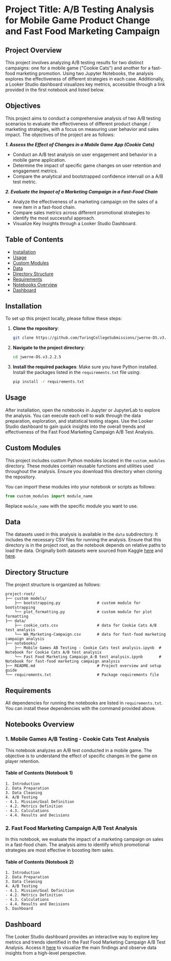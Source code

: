# Project Title: A/B Testing Analysis for Mobile Game Product Change and Fast Food Marketing Campaign

## Project Overview

This project involves analyzing A/B testing results for two distinct campaigns: one for a mobile game ("Cookie Cats") and another for a fast-food marketing promotion. Using two Jupyter Notebooks, the analysis explores the effectiveness of different strategies in each case. Additionally, a Looker Studio dashboard visualizes key metrics, accessible through a link provided in the first notebook and listed below.

## Objectives

This project aims to conduct a comprehensive analysis of two A/B testing scenarios to evaluate the effectiveness of different product change / marketing strategies, with a focus on measuring user behavior and sales impact. The objectives of the project are as follows:

***1. Assess the Effect of Changes in a Mobile Game App (Cookie Cats)***
- Conduct an A/B test analysis on user engagement and behavior in a mobile game application.
- Determine the impact of specific game changes on user retention and engagement metrics.
- Compare the analytical and bootstrapped confidence intervall on a A/B test metric.

***2. Evaluate the Impact of a Marketing Campaign in a Fast-Food Chain***
- Analyze the effectiveness of a marketing campaign on the sales of a new item in a fast-food chain.
- Compare sales metrics across different promotional strategies to identify the most successful approach.
- Visualize Key Insights through a Looker Studio Dashboard.
 
## Table of Contents

- [Installation](#installation)
- [Usage](#usage)
- [Custom Modules](#custom-modules)
- [Data](#data)
- [Directory Structure](#directory-structure)
- [Requirements](#requirements)
- [Notebooks Overview](#notebooks-overview)
- [Dashboard](#dashboard)

## Installation

To set up this project locally, please follow these steps:

1. **Clone the repository**:
   ```bash
   git clone https://github.com/TuringCollegeSubmissions/jwerne-DS.v3.2.2.5.git
   ```
2. **Navigate to the project directory**:
   ```bash
   cd jwerne-DS.v3.2.2.5
   ```
3. **Install the required packages**:
   Make sure you have Python installed. Install the packages listed in the `requirements.txt` file using:
   ```bash
   pip install -r requirements.txt
   ```
## Usage

After installation, open the notebooks in Jupyter or JupyterLab to explore the analysis. You can execute each cell to walk through the data preparation, exploration, and statistical testing stages. Use the Looker Studio dashboard to gain quick insights into the overall trends and effectiveness of the Fast Food Marketing Campaign A/B Test Analysis.

## Custom Modules

This project includes custom Python modules located in the `custom_modules` directory. These modules contain reusable functions and utilities used throughout the analysis. Ensure you download this directory when cloning the repository.

You can import these modules into your notebook or scripts as follows:

```python
from custom_modules import module_name
```

Replace `module_name` with the specific module you want to use.

## Data

The datasets used in this analysis is available in the `data` subdirectory. It includes the necessary CSV files for running the analysis. Ensure that this directory is in the project root, as the notebook depends on relative paths to load the data. Originally both datasets were sourced from Kaggle [here](https://www.kaggle.com/datasets/mursideyarkin/mobile-games-ab-testing-cookie-cats) and [here](https://www.kaggle.com/datasets/chebotinaa/fast-food-marketing-campaign-ab-test).
 
## Directory Structure

The project structure is organized as follows:

```
project-root/
├── custom models/
    ├── bootstrapping.py                # custom module for bootstrapping
    └── plot_formatting.py              # custom module for plot formatting
├── data/
    ├── cookie_cats.csv                 # data for Cookie Cats A/B test analysis
    └── WA_Marketing-Campaign.csv       # data for fast-food marketing campaign analysis
├── notebooks/
    ├── Mobile Games AB Testing - Cookie Cats test analysis.ipynb  # Notebook for Cookie Cats A/B test analysis
    └── Fast Food Marketing Campaign_A-B test analysis.ipynb       # Notebook for fast-food marketing campaign analysis
├── README.md                           # Project overview and setup guide
└── requirements.txt                    # Package requirements file
```

## Requirements

All dependencies for running the notebooks are listed in `requirements.txt`. You can install these dependencies with the command provided above. 

## Notebooks Overview

### 1. Mobile Games A/B Testing - Cookie Cats Test Analysis

This notebook analyzes an A/B test conducted in a mobile game. The objective is to understand the effect of specific changes in the game on player retention.

#### Table of Contents (Notebook 1)
    1. Introduction
    2. Data Preparation
    3. Data Cleaning
    4. A/B Testing
    - 4.1. Mission/Goal Definition
    - 4.2. Metrics Definition
    - 4.3. Calculations
    - 4.4. Results and Decisions

### 2. Fast Food Marketing Campaign A/B Test Analysis

In this notebook, we evaluate the impact of a marketing campaign on sales in a fast-food chain. The analysis aims to identify which promotional strategies are most effective in boosting item sales.

#### Table of Contents (Notebook 2)
    1. Introduction
    2. Data Preparation
    3. Data Cleaning
    4. A/B Testing
    - 4.1. Mission/Goal Definition
    - 4.2. Metrics Definition
    - 4.3. Calculations
    - 4.4. Results and Decisions
    5. Dashboard
 
## Dashboard

The Looker Studio dashboard provides an interactive way to explore key metrics and trends identified in the Fast Food Marketing Campaign A/B Test Analysis. Access it [here](https://lookerstudio.google.com/reporting/2963e7f0-3892-40cc-a343-32ebf5ee1bdd) to visualize the main findings and observe data insights from a high-level perspective.

